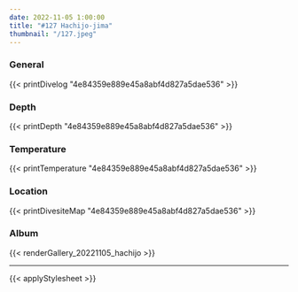 ```yaml
---
date: 2022-11-05 1:00:00
title: "#127 Hachijo-jima"
thumbnail: "/127.jpeg"
---
```


### General

{{< printDivelog "4e84359e889e45a8abf4d827a5dae536" >}}

### Depth

{{< printDepth "4e84359e889e45a8abf4d827a5dae536" >}}

### Temperature

{{< printTemperature "4e84359e889e45a8abf4d827a5dae536" >}}

### Location

{{< printDivesiteMap "4e84359e889e45a8abf4d827a5dae536" >}}

### Album

{{< renderGallery_20221105_hachijo >}}

---

{{< applyStylesheet >}}
